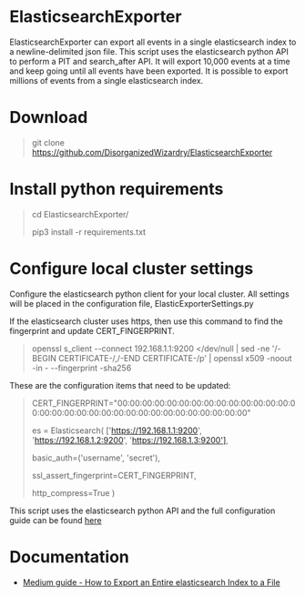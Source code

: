 # ElasticsearchExporter

ElasticsearchExporter can export all events in a single elasticsearch index to a newline-delimited json file. This script uses the elasticsearch python API to perform a PIT and search_after API. It will export 10,000 events at a time and keep going until all events have been exported. It is possible to export millions of events from a single elasticsearch index.

# Download 

> git clone https://github.com/DisorganizedWizardry/ElasticsearchExporter

# Install python requirements

> cd ElasticsearchExporter/
> 
> pip3 install -r requirements.txt

# Configure local cluster settings 

Configure the elasticsearch python client for your local cluster. All settings will be placed in the configuration file, ElasticExporterSettings.py

If the elasticsearch cluster uses https, then use this command to find the fingerprint and update CERT_FINGERPRINT.
 
> openssl s_client --connect 192.168.1.1:9200 </dev/null | sed -ne '/-BEGIN CERTIFICATE-/,/-END CERTIFICATE-/p' | openssl x509 -noout -in - --fingerprint -sha256
 
These are the configuration items that need to be updated:

> CERT_FINGERPRINT="00:00:00:00:00:00:00:00:00:00:00:00:00:00:00:00:00:00:00:00:00:00:00:00:00:00:00:00:00:00:00:00"
>
>  es = Elasticsearch(  ['https://192.168.1.1:9200', 'https://192.168.1.2:9200', 'https://192.168.1.3:9200'],
>
>    basic_auth=('username', 'secret'),
>
>    ssl_assert_fingerprint=CERT_FINGERPRINT,
>
>    http_compress=True )

This script uses the elasticsearch python API and the full configuration guide can be found [here](https://www.elastic.co/guide/en/elasticsearch/client/python-api/current/connecting.html)

# Documentation

* [Medium guide - How to Export an Entire elasticsearch Index to a File](https://medium.com/@disorganizedwizardry/how-to-export-an-entire-elasticsearch-index-to-a-file-37667a8803a0)

